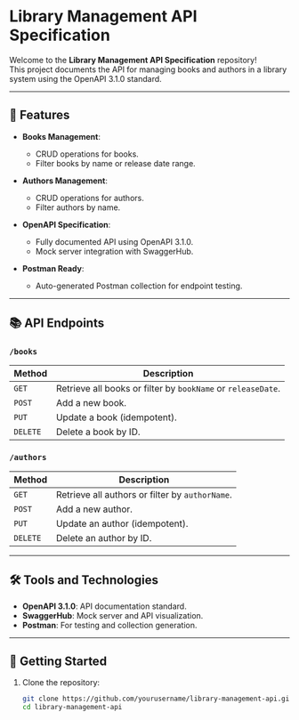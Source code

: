 # Library Management API Specification

Welcome to the **Library Management API Specification** repository!  
This project documents the API for managing books and authors in a library system using the OpenAPI 3.1.0 standard.

---

## 🚀 Features

- **Books Management**:
    - CRUD operations for books.
    - Filter books by name or release date range.

- **Authors Management**:
    - CRUD operations for authors.
    - Filter authors by name.

- **OpenAPI Specification**:
    - Fully documented API using OpenAPI 3.1.0.
    - Mock server integration with SwaggerHub.

- **Postman Ready**:
    - Auto-generated Postman collection for endpoint testing.

---

## 📚 API Endpoints

### `/books`
| Method   | Description                                                                 |
|----------|-----------------------------------------------------------------------------|
| `GET`    | Retrieve all books or filter by `bookName` or `releaseDate`.               |
| `POST`   | Add a new book.                                                            |
| `PUT`    | Update a book (idempotent).                                                |
| `DELETE` | Delete a book by ID.                                                       |

### `/authors`
| Method   | Description                                                                 |
|----------|-----------------------------------------------------------------------------|
| `GET`    | Retrieve all authors or filter by `authorName`.                            |
| `POST`   | Add a new author.                                                          |
| `PUT`    | Update an author (idempotent).                                             |
| `DELETE` | Delete an author by ID.                                                    |

---

## 🛠️ Tools and Technologies

- **OpenAPI 3.1.0**: API documentation standard.
- **SwaggerHub**: Mock server and API visualization.
- **Postman**: For testing and collection generation.

---

## 🌟 Getting Started

1. Clone the repository:
   ```bash
   git clone https://github.com/yourusername/library-management-api.git
   cd library-management-api
